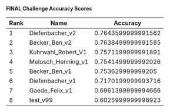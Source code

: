 **FINAL Challenge Accuracy Scores**



|Rank|Name|Accuracy|
|----|-----|---|
|1|Diefenbacher_v2|0.7643599999991562|
|2|Becker_Ben_v2|0.7638499999991585|
|3|Kuhrwahl_Robert_V1|0.7571199999991891|
|4|Melosch_Henning_v1|0.7541499999992026|
|5|Becker_Ben_v1|0.753629999999205|
|6|Diefenbacher_v1|0.7170199999993716|
|7|Gaede_Felix_v1|0.6961399999994666|
|8|test_v99|0.6025999999998923|
